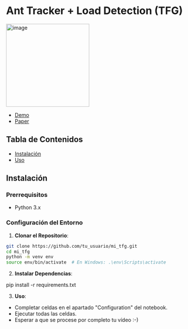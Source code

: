 # Ant Tracker + Load Detection (TFG)
<img width="227" alt="image" src="https://github.com/AlexEken9/Ant-Tracking/assets/100586169/edbcde65-52b0-47ff-a37c-d0839167868d">

- [Demo](https://youtube.com/playlist?list=PLXNToW0GyR3tp9SetUicFbWEKQyucFLtw&si=nqJO2QnrD2egJdSH)
- [Paper](https://drive.google.com/file/d/1pTxIMTsD7Pnlx1tZaKDwDyPMZ0x4ltMl/view?usp=sharing)
## Tabla de Contenidos

- [Instalación](#instalación)
- [Uso](#uso)

## Instalación

### Prerrequisitos

- Python 3.x

### Configuración del Entorno

1. **Clonar el Repositorio**:
```bash
git clone https://github.com/tu_usuario/mi_tfg.git
cd mi_tfg
python -m venv env
source env/bin/activate  # En Windows: .\env\Scripts\activate
```
2. **Instalar Dependencias**:

pip install -r requirements.txt

3. **Uso**:

- Completar celdas en el apartado "Configuration" del notebook.
- Ejecutar todas las celdas.
- Esperar a que se procese por completo tu vídeo :-)

